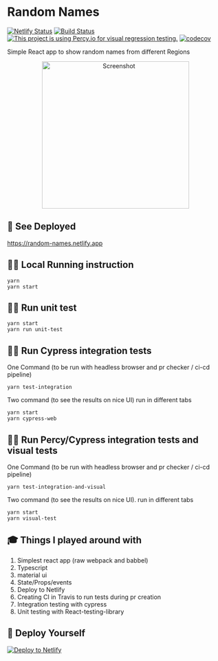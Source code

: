 # Random Names

[![Netlify Status](https://api.netlify.com/api/v1/badges/bc1e27c9-e5eb-47fc-a459-cacbcf09421f/deploy-status)](https://app.netlify.com/sites/random-names/deploys)
[![Build Status](https://travis-ci.com/ayonious/random-names.svg?branch=master)](https://travis-ci.com/ayonious/random-names)
[![This project is using Percy.io for visual regression testing.](https://percy.io/static/images/percy-badge.svg)](https://percy.io/Ayonious/random-names)
[![codecov](https://codecov.io/gh/ayonious/random-names/branch/master/graph/badge.svg)](https://codecov.io/gh/ayonious/random-names)

Simple React app to show random names from different Regions

<p align="center">
  <img height="342px" width="auto" alt="Screenshot" src="https://cdn.jsdelivr.net/gh/ayonious/random-names@master/documentation/RandomNamesTutorial.2.gif">
</p>

## 🎁 See Deployed

https://random-names.netlify.app

## 🏃‍♂️ Local Running instruction

```
yarn
yarn start
```

## 🏃‍♂️ Run unit test

```
yarn start
yarn run unit-test
```

## 🏃‍♂️ Run Cypress integration tests

One Command (to be run with headless browser and pr checker / ci-cd pipeline)

```
yarn test-integration
```

Two command (to see the results on nice UI) run in different tabs

```
yarn start
yarn cypress-web
```

## 🏃‍♂️ Run Percy/Cypress integration tests and visual tests

One Command (to be run with headless browser and pr checker / ci-cd pipeline)

```
yarn test-integration-and-visual
```

Two command (to see the results on nice UI). run in different tabs

```
yarn start
yarn visual-test
```

## 🎓 Things I played around with

1. Simplest react app (raw webpack and babbel)
2. Typescript
3. material ui
4. State/Props/events
5. Deploy to Netlify
6. Creating CI in Travis to run tests during pr creation
7. Integration testing with cypress
8. Unit testing with React-testing-library

## 🚀 Deploy Yourself

[![Deploy to Netlify](https://www.netlify.com/img/deploy/button.svg)](https://app.netlify.com/start/deploy?repository=https://github.com/ayonious/random-names)
